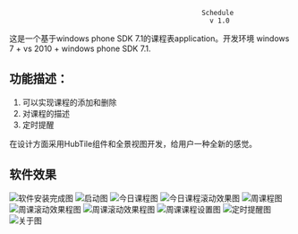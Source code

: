                                                     Schedule
                                                      v 1.0

这是一个基于windows phone SDK 7.1的课程表application。开发环境 windows 7 + vs 2010 + windows phone SDK 7.1.

## 功能描述：
  1. 可以实现课程的添加和删除
  2. 对课程的描述
  3. 定时提醒


在设计方面采用HubTile组件和全景视图开发，给用户一种全新的感觉。

## 软件效果

![软件安装完成图](http://7xoqng.com1.z0.glb.clouddn.com/wp_1.png "软件安装完成图")
![启动图](http://7xoqng.com1.z0.glb.clouddn.com/wp_2.png "启动图")
![今日课程图](http://7xoqng.com1.z0.glb.clouddn.com/wp_11.png "今日课程图")
![今日课程滚动效果图](http://7xoqng.com1.z0.glb.clouddn.com/wp_4.png "今日课程滚动效果图")
![周课程图](http://7xoqng.com1.z0.glb.clouddn.com/wp_10.png "周课程图")
![周课滚动效果程图](http://7xoqng.com1.z0.glb.clouddn.com/wp_8.png "周课滚动效果程图")
![周课滚动效果程图](http://7xoqng.com1.z0.glb.clouddn.com/wp_5.png "周课滚动效果程图")
![周课课程设置图](http://7xoqng.com1.z0.glb.clouddn.com/wp_9.png "周课课程设置图")
![定时提醒图](http://7xoqng.com1.z0.glb.clouddn.com/wp_6.png "定时提醒图")
![关于图](http://7xoqng.com1.z0.glb.clouddn.com/wp_7.png "关于图")


